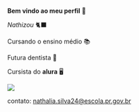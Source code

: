 **Bem vindo ao meu perfil**
🌻

_Nathizou_
🐈‍⬛

Cursando o ensino médio
📚

Futura dentista
🦷

Cursista do **alura**
🖥️

![](https://media1.tenor.com/m/Q6rgr_3z9W0AAAAC/kiss.gif)

contato: nathalia.silva24@escola.pr.gov.br
